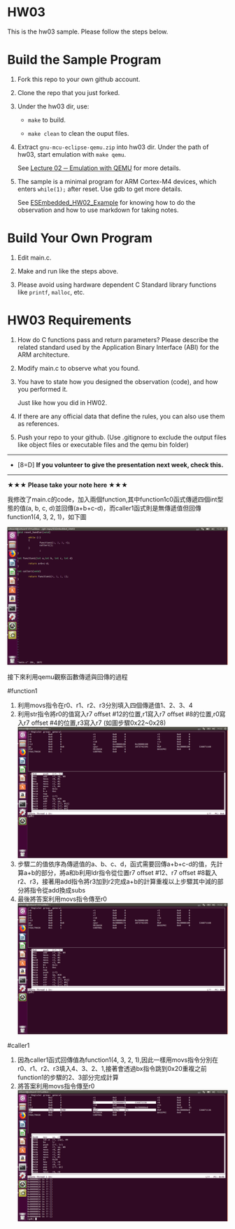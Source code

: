 HW03
===
This is the hw03 sample. Please follow the steps below.

# Build the Sample Program

1. Fork this repo to your own github account.

2. Clone the repo that you just forked.

3. Under the hw03 dir, use:

	* `make` to build.

	* `make clean` to clean the ouput files.

4. Extract `gnu-mcu-eclipse-qemu.zip` into hw03 dir. Under the path of hw03, start emulation with `make qemu`.

	See [Lecture 02 ─ Emulation with QEMU] for more details.

5. The sample is a minimal program for ARM Cortex-M4 devices, which enters `while(1);` after reset. Use gdb to get more details.

	See [ESEmbedded_HW02_Example] for knowing how to do the observation and how to use markdown for taking notes.

# Build Your Own Program

1. Edit main.c.

2. Make and run like the steps above.

3. Please avoid using hardware dependent C Standard library functions like `printf`, `malloc`, etc.

# HW03 Requirements

1. How do C functions pass and return parameters? Please describe the related standard used by the Application Binary Interface (ABI) for the ARM architecture.

2. Modify main.c to observe what you found.

3. You have to state how you designed the observation (code), and how you performed it.

	Just like how you did in HW02.

3. If there are any official data that define the rules, you can also use them as references.

4. Push your repo to your github. (Use .gitignore to exclude the output files like object files or executable files and the qemu bin folder)

[Lecture 02 ─ Emulation with QEMU]: http://www.nc.es.ncku.edu.tw/course/embedded/02/#Emulation-with-QEMU
[ESEmbedded_HW02_Example]: https://github.com/vwxyzjimmy/ESEmbedded_HW02_Example

--------------------

- [8=D] **If you volunteer to give the presentation next week, check this.**

--------------------

**★★★ Please take your note here ★★★**

我修改了main.c的code，加入兩個function,其中function1c0函式傳遞四個int型態的值(a, b, c, d)並回傳(a+b+c-d)，而caller1函式則是無傳遞值但回傳function1(4, 3, 2, 1)，如下圖

![image1](https://github.com/p46074341/ESEmbedded_HW03/blob/master/picture/1.png)
	
接下來利用qemu觀察函數傳遞與回傳的過程

#function1
1. 利用movs指令在r0、r1、r2、r3分別填入四個傳遞值1、2、3、4
2. 利用str指令將r0的值寫入r7 offset #12的位置,r1寫入r7 offset #8的位置,r0寫入r7 offset #4的位置,r3寫入r7 (如圖步驟0x22~0x28)
![image2](https://github.com/p46074341/ESEmbedded_HW03/blob/master/picture/2.png)
3. 步驟二的值依序為傳遞值的a、b、c、d，函式需要回傳a+b+c-d的值，先計算a+b的部分，將a和b利用ldr指令從位置r7 offset #12、r7 offset #8載入r2、r3，接著用add指令將r3加到r2完成a+b的計算重複以上步驟其中減的部分將指令從add換成subs
4. 最後將答案利用movs指令傳至r0
![image3](https://github.com/p46074341/ESEmbedded_HW03/blob/master/picture/2.png)

#caller1
1. 因為caller1函式回傳值為function1(4, 3, 2, 1),因此一樣用movs指令分別在r0、r1、r2、r3填入4、3、2、1,接著會透過bx指令跳到0x20重複之前function1的步驟的2、3部分完成計算
2. 將答案利用movs指令傳至r0
![image4](https://github.com/p46074341/ESEmbedded_HW03/blob/master/picture/4.png)
